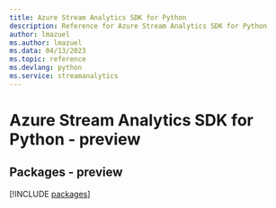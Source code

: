```yaml
---
title: Azure Stream Analytics SDK for Python
description: Reference for Azure Stream Analytics SDK for Python
author: lmazuel
ms.author: lmazuel
ms.data: 04/13/2023
ms.topic: reference
ms.devlang: python
ms.service: streamanalytics
---
```

# Azure Stream Analytics SDK for Python - preview
## Packages - preview
[!INCLUDE [packages](stream-analytics-index.md)]